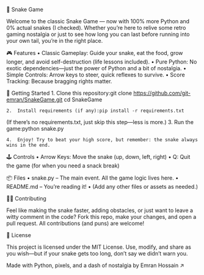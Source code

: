 🐍 Snake Game

Welcome to the classic Snake Game — now with 100% more Python and 0% actual snakes (I checked). Whether you’re here to relive some retro gaming nostalgia or just to see how long you can last before running into your own tail, you’re in the right place.

🎮 Features
	•	Classic Gameplay: Guide your snake, eat the food, grow longer, and avoid self-destruction (life lessons included).
	•	Pure Python: No exotic dependencies—just the power of Python and a bit of nostalgia.
	•	Simple Controls: Arrow keys to steer, quick reflexes to survive.
	•	Score Tracking: Because bragging rights matter.

🚀 Getting Started
	1.	Clone this repository:git clone https://github.com/git-emran/SnakeGame.git
cd SnakeGame

	2.	Install requirements (if any):pip install -r requirements.txt
(If there’s no requirements.txt, just skip this step—less is more.)
	3.	Run the game:python snake.py

	4.	Enjoy! Try to beat your high score, but remember: the snake always wins in the end.

🕹️ Controls
	•	Arrow Keys: Move the snake (up, down, left, right)
	•	Q: Quit the game (for when you need a snack break)

📦 Files
	•	‎⁠snake.py⁠ – The main event. All the game logic lives here.
	•	‎⁠README.md⁠ – You’re reading it!
	•	(Add any other files or assets as needed.)

🧑‍💻 Contributing

Feel like making the snake faster, adding obstacles, or just want to leave a witty comment in the code? Fork this repo, make your changes, and open a pull request. All contributions (and puns) are welcome!

📄 License

This project is licensed under the MIT License. Use, modify, and share as you wish—but if your snake gets too long, don’t say we didn’t warn you.

Made with Python, pixels, and a dash of nostalgia by Emran Hossain ↗
